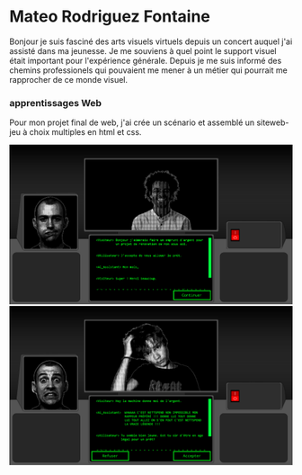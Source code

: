 # Mateo Rodriguez Fontaine
Bonjour je suis fasciné des arts visuels virtuels depuis un concert auquel j'ai assisté dans ma jeunesse. Je me souviens à quel point le support visuel était important pour l'expérience générale. Depuis je me suis informé des chemins professionels qui pouvaient me mener à un métier qui pourrait me rapprocher de ce monde visuel.

### apprentissages Web
Pour mon projet final de web, j'ai crée un scénario et assemblé un siteweb-jeu à choix multiples en html et css.

![photo](img/web1(1).png)
![photo](img/web1(2).png)


